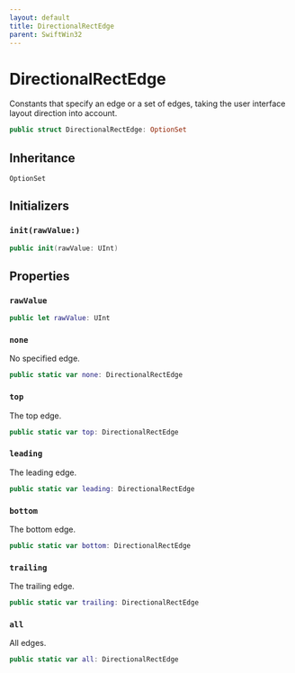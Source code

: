 ```yaml
---
layout: default
title: DirectionalRectEdge
parent: SwiftWin32
---
```

# DirectionalRectEdge

Constants that specify an edge or a set of edges, taking the user interface
layout direction into account.

``` swift
public struct DirectionalRectEdge: OptionSet 
```

## Inheritance

`OptionSet`

## Initializers

### `init(rawValue:)`

``` swift
public init(rawValue: UInt) 
```

## Properties

### `rawValue`

``` swift
public let rawValue: UInt
```

### `none`

No specified edge.

``` swift
public static var none: DirectionalRectEdge 
```

### `top`

The top edge.

``` swift
public static var top: DirectionalRectEdge 
```

### `leading`

The leading edge.

``` swift
public static var leading: DirectionalRectEdge 
```

### `bottom`

The bottom edge.

``` swift
public static var bottom: DirectionalRectEdge 
```

### `trailing`

The trailing edge.

``` swift
public static var trailing: DirectionalRectEdge 
```

### `all`

All edges.

``` swift
public static var all: DirectionalRectEdge 
```
